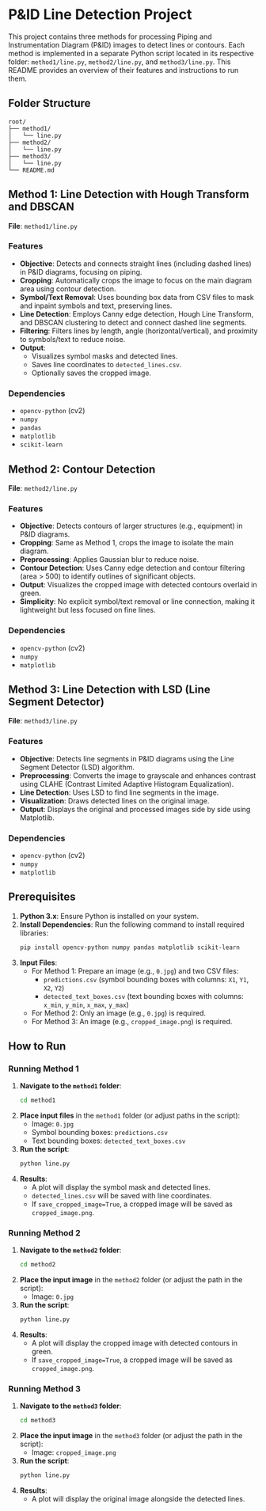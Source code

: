 # P&ID Line Detection Project

This project contains three methods for processing Piping and Instrumentation Diagram (P&ID) images to detect lines or contours. Each method is implemented in a separate Python script located in its respective folder: `method1/line.py`, `method2/line.py`, and `method3/line.py`. This README provides an overview of their features and instructions to run them.

## Folder Structure
```
root/
├── method1/
│   └── line.py
├── method2/
│   └── line.py
├── method3/
│   └── line.py
└── README.md
```

## Method 1: Line Detection with Hough Transform and DBSCAN
**File**: `method1/line.py`

### Features
- **Objective**: Detects and connects straight lines (including dashed lines) in P&ID diagrams, focusing on piping.
- **Cropping**: Automatically crops the image to focus on the main diagram area using contour detection.
- **Symbol/Text Removal**: Uses bounding box data from CSV files to mask and inpaint symbols and text, preserving lines.
- **Line Detection**: Employs Canny edge detection, Hough Line Transform, and DBSCAN clustering to detect and connect dashed line segments.
- **Filtering**: Filters lines by length, angle (horizontal/vertical), and proximity to symbols/text to reduce noise.
- **Output**: 
  - Visualizes symbol masks and detected lines.
  - Saves line coordinates to `detected_lines.csv`.
  - Optionally saves the cropped image.

### Dependencies
- `opencv-python` (cv2)
- `numpy`
- `pandas`
- `matplotlib`
- `scikit-learn`

## Method 2: Contour Detection
**File**: `method2/line.py`

### Features
- **Objective**: Detects contours of larger structures (e.g., equipment) in P&ID diagrams.
- **Cropping**: Same as Method 1, crops the image to isolate the main diagram.
- **Preprocessing**: Applies Gaussian blur to reduce noise.
- **Contour Detection**: Uses Canny edge detection and contour filtering (area > 500) to identify outlines of significant objects.
- **Output**: Visualizes the cropped image with detected contours overlaid in green.
- **Simplicity**: No explicit symbol/text removal or line connection, making it lightweight but less focused on fine lines.

### Dependencies
- `opencv-python` (cv2)
- `numpy`
- `matplotlib`

## Method 3: Line Detection with LSD (Line Segment Detector)
**File**: `method3/line.py`

### Features
- **Objective**: Detects line segments in P&ID diagrams using the Line Segment Detector (LSD) algorithm.
- **Preprocessing**: Converts the image to grayscale and enhances contrast using CLAHE (Contrast Limited Adaptive Histogram Equalization).
- **Line Detection**: Uses LSD to find line segments in the image.
- **Visualization**: Draws detected lines on the original image.
- **Output**: Displays the original and processed images side by side using Matplotlib.

### Dependencies
- `opencv-python` (cv2)
- `numpy`
- `matplotlib`

## Prerequisites
1. **Python 3.x**: Ensure Python is installed on your system.
2. **Install Dependencies**: Run the following command to install required libraries:
   ```bash
   pip install opencv-python numpy pandas matplotlib scikit-learn
   ```
3. **Input Files**:
   - For Method 1: Prepare an image (e.g., `0.jpg`) and two CSV files:
     - `predictions.csv` (symbol bounding boxes with columns: `X1`, `Y1`, `X2`, `Y2`)
     - `detected_text_boxes.csv` (text bounding boxes with columns: `x_min`, `y_min`, `x_max`, `y_max`)
   - For Method 2: Only an image (e.g., `0.jpg`) is required.
   - For Method 3: An image (e.g., `cropped_image.png`) is required.

## How to Run

### Running Method 1
1. **Navigate to the `method1` folder**:
   ```bash
   cd method1
   ```
2. **Place input files** in the `method1` folder (or adjust paths in the script):
   - Image: `0.jpg`
   - Symbol bounding boxes: `predictions.csv`
   - Text bounding boxes: `detected_text_boxes.csv`
3. **Run the script**:
   ```bash
   python line.py
   ```
4. **Results**:
   - A plot will display the symbol mask and detected lines.
   - `detected_lines.csv` will be saved with line coordinates.
   - If `save_cropped_image=True`, a cropped image will be saved as `cropped_image.png`.

### Running Method 2
1. **Navigate to the `method2` folder**:
   ```bash
   cd method2
   ```
2. **Place the input image** in the `method2` folder (or adjust the path in the script):
   - Image: `0.jpg`
3. **Run the script**:
   ```bash
   python line.py
   ```
4. **Results**:
   - A plot will display the cropped image with detected contours in green.
   - If `save_cropped_image=True`, a cropped image will be saved as `cropped_image.png`.

### Running Method 3
1. **Navigate to the `method3` folder**:
   ```bash
   cd method3
   ```
2. **Place the input image** in the `method3` folder (or adjust the path in the script):
   - Image: `cropped_image.png`
3. **Run the script**:
   ```bash
   python line.py
   ```
4. **Results**:
   - A plot will display the original image alongside the detected lines.

